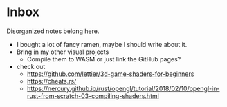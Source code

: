 # Inbox

Disorganized notes belong here.

- I bought a lot of fancy ramen, maybe I should write about it.
- Bring in my other visual projects
  - Compile them to WASM or just link the GitHub pages?
- check out
  - https://github.com/lettier/3d-game-shaders-for-beginners
  - https://cheats.rs/
  - https://nercury.github.io/rust/opengl/tutorial/2018/02/10/opengl-in-rust-from-scratch-03-compiling-shaders.html
